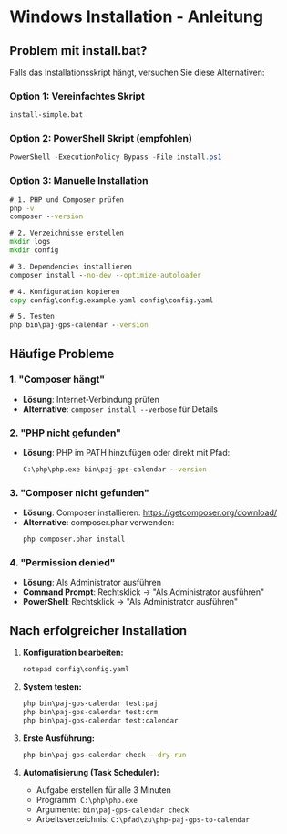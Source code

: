 # Windows Installation - Anleitung

## Problem mit install.bat?

Falls das Installationsskript hängt, versuchen Sie diese Alternativen:

### Option 1: Vereinfachtes Skript
```cmd
install-simple.bat
```

### Option 2: PowerShell Skript (empfohlen)
```powershell
PowerShell -ExecutionPolicy Bypass -File install.ps1
```

### Option 3: Manuelle Installation
```cmd
# 1. PHP und Composer prüfen
php -v
composer --version

# 2. Verzeichnisse erstellen
mkdir logs
mkdir config

# 3. Dependencies installieren
composer install --no-dev --optimize-autoloader

# 4. Konfiguration kopieren
copy config\config.example.yaml config\config.yaml

# 5. Testen
php bin\paj-gps-calendar --version
```

## Häufige Probleme

### 1. "Composer hängt"
- **Lösung**: Internet-Verbindung prüfen
- **Alternative**: `composer install --verbose` für Details

### 2. "PHP nicht gefunden"
- **Lösung**: PHP im PATH hinzufügen oder direkt mit Pfad:
  ```cmd
  C:\php\php.exe bin\paj-gps-calendar --version
  ```

### 3. "Composer nicht gefunden"
- **Lösung**: Composer installieren: https://getcomposer.org/download/
- **Alternative**: composer.phar verwenden:
  ```cmd
  php composer.phar install
  ```

### 4. "Permission denied"
- **Lösung**: Als Administrator ausführen
- **Command Prompt**: Rechtsklick → "Als Administrator ausführen"
- **PowerShell**: Rechtsklick → "Als Administrator ausführen"

## Nach erfolgreicher Installation

1. **Konfiguration bearbeiten:**
   ```cmd
   notepad config\config.yaml
   ```

2. **System testen:**
   ```cmd
   php bin\paj-gps-calendar test:paj
   php bin\paj-gps-calendar test:crm
   php bin\paj-gps-calendar test:calendar
   ```

3. **Erste Ausführung:**
   ```cmd
   php bin\paj-gps-calendar check --dry-run
   ```

4. **Automatisierung (Task Scheduler):**
   - Aufgabe erstellen für alle 3 Minuten
   - Programm: `C:\php\php.exe`
   - Argumente: `bin\paj-gps-calendar check`
   - Arbeitsverzeichnis: `C:\pfad\zu\php-paj-gps-to-calendar`
